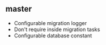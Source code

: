 ## master
- Configurable migration logger
- Don't require inside migration tasks
- Configurable database constant
